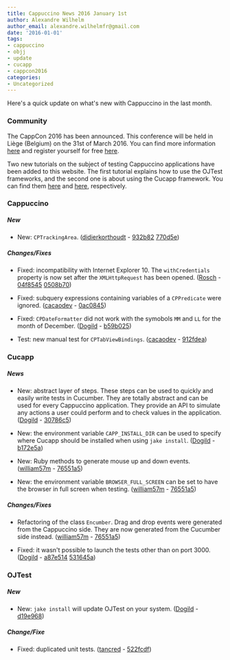 ```yaml
---
title: Cappuccino News 2016 January 1st
author: Alexandre Wilhelm
author_email: alexandre.wilhelmfr@gmail.com
date: '2016-01-01'
tags:
- cappuccino
- objj
- update
- cucapp
- cappcon2016
categories:
- Uncategorized
---
```


Here's a quick update on what's new with Cappuccino in the last month.

### Community

The CappCon 2016 has been announced. This conference will be held in Liège (Belgium) on the 31st of March 2016. You can find more information [here](http://www.cappuccino-project.org/events/cappCon2016/) and register yourself for free [here](http://www.meetup.com/World-Cappuccino-Meetup/events/226898401/).

Two new tutorials on the subject of testing Cappuccino applications have been added to this website. The first tutorial explains how to use the OJTest frameworks, and the second one is about using the Cucapp framework. You can find them [here](http://www.cappuccino-project.org/learn/ojtest.html) and [here](http://www.cappuccino-project.org/learn/cucapp.html), respectively.

### Cappuccino

##### New

- New: `CPTrackingArea`. ([didierkorthoudt](https://github.com/didierkorthoudt) - [932b82](https://github.com/cappuccino/cappuccino/commit/932b825818be0f823b6c099f1a0be33288355b61) [770d5e](https://github.com/cappuccino/cappuccino/commit/770d5eb257f00b42908481faccde03e3aab28cdd))

##### Changes/Fixes

- Fixed: incompatibility with Internet Explorer 10. The `withCredentials` property is now set after the `XMLHttpRequest` has been opened. ([Rosch](https://github.com/Rosch) - [04f8545](https://github.com/cappuccino/cappuccino/commit/04f8545397167019e5df397a2f9bf08003f127b6) [0508b70](https://github.com/cappuccino/cappuccino/commit/0508b70658a93d666a001885f7a1fbd54fe1360a))

- Fixed: subquery expressions containing variables of a `CPPredicate` were ignored. ([cacaodev](https://github.com/cacaodev) - [0ac0845](https://github.com/cappuccino/cappuccino/commit/0ac08456bc14b17c0c82596c15cc7aa6f38031bb))

- Fixed: `CPDateFormatter` did not work with the symobols `MM` and `LL` for the month of December. ([Dogild](https://github.com/Dogild) - [b59b025](https://github.com/cappuccino/cappuccino/commit/b59b0259ca5d75fcb0e04dbc84209f77a01e0767))

- Test: new manual test for `CPTabViewBindings`. ([cacaodev](https://github.com/cacaodev) - [912fdea](https://github.com/cappuccino/cappuccino/commit/912fdeaf0969fe9d27fd1b9274f54976bbaffb92))

### Cucapp

##### News

- New: abstract layer of steps. These steps can be used to quickly and easily write tests in Cucumber. They are totally abstract and can be used for every Cappuccino application. They provide an API to simulate any actions a user could perform and to check values in the application. ([Dogild](https://github.com/Dogild) - [30786c5](https://github.com/cappuccino/cucapp/commit/30786c56a0af0d81faa8fae9ee575f2fcf9ac0d2))

- New: the environment variable `CAPP_INSTALL_DIR` can be used to specify where Cucapp should be installed when using `jake install`. ([Dogild](https://github.com/Dogild) - [b172e5a](https://github.com/cappuccino/cucapp/commit/b172e5acaaf14b0b6675b9cac7744568f6a4e6e2))

- New: Ruby methods to generate mouse up and down events. ([william57m](https://github.com/william57m) - [76551a5](https://github.com/cappuccino/cucapp/commit/76551a54b5b23404a0d5dbc8b4d75f08d5cfee6d))

- New: the environment variable `BROWSER_FULL_SCREEN` can be set to have the browser in full screen when testing. ([william57m](https://github.com/william57m) - [76551a5](https://github.com/cappuccino/cucapp/commit/76551a54b5b23404a0d5dbc8b4d75f08d5cfee6d))

##### Changes/Fixes

- Refactoring of the class `Encumber`. Drag and drop events were generated from the Cappuccino side. They are now generated from the Cucumber side instead.  ([william57m](https://github.com/william57m) - [76551a5](https://github.com/cappuccino/cucapp/commit/76551a54b5b23404a0d5dbc8b4d75f08d5cfee6d))

- Fixed: it wasn't possible to launch the tests other than on port 3000. ([Dogild](https://github.com/Dogild) - [a87e514](https://github.com/cappuccino/cucapp/commit/a87e514f93c43009e39008550d18735cf05bc7c0) [531645a](https://github.com/cappuccino/cucapp/commit/531645a6f12aef03ced015d01dbe3260c31ce833))

### OJTest

##### New

- New: `jake install` will update OJTest on your system. ([Dogild](https://github.com/Dogild) - [d19e968](https://github.com/cappuccino/OJTest/commit/d19e968be94ec2328bf7536797de8c5f5e89451a))

##### Change/Fixe

- Fixed: duplicated unit tests. ([tancred](https://github.com/tancred) - [522fcdf](https://github.com/cappuccino/OJTest/commit/522fcdfb51f1bed9dea65d4f340bdea92f7ae7c0))
